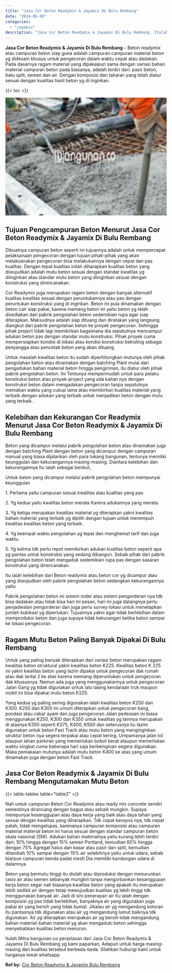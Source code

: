 ```yaml
---
title: "Jasa Cor Beton Readymix & Jayamix Di Bulu Rembang"
date: "2024-05-09"
categories: 
  - "jayamix"
description: "Jasa Cor Beton Readymix & Jayamix Di Bulu Rembang. Itulah Mitra bangunan.co penjelasan dari Jasa Cor Beton Readymix & Jayamix Di Bulu Rembang yg kami paparka..."
---
```


**Jasa Cor Beton Readymix & Jayamix Di Bulu Rembang** – Beton readymix atau campuran beton siap guna adalah campuran campuran material beton yg didesain khusus untuk pengecoran dalam waktu cepat atau dadakan. Pada dasarnya ragam material yang dipakaipun sama dengan variasi bahan material campuran beton pada biasanya, adalah terdiri dari: pasir beton, batu split, semen dan air. Dengan komposisi dan takaran yang telah diatur sesuai dengan kualitas hasil beton yg di inginkan.

{{< toc >}}

![Jasa Cor Beton Readymix & Jayamix Di Bulu Rembang](/images/jasa-cor-readymix-41.png)

## Tujuan Pengcampuran Beton Menurut Jasa Cor Beton Readymix & Jayamix Di Bulu Rembang

Dibuatnya campuran beton seperti ini tujuannya adalah untuk mempercepat pelaksanaan pengecoran dengan tujuan pihak-pihak yang akan melaksanakan pengecoran bisa melakukannya dengan cepat dan pas kualitas. Dengan tepat kualitas inilah diharapkan kualitas beton yang diwujudkan adalah mutu beton sesuai dengan standar kwalitas yg diinginkan atau standar mutu beton yang diinginkan sesuai dengan konstruksi yang direncanakan.

Cor Readymix juga merupakan ragam beton dengan banyak alternatif kualitas kwalitas sesuai dengan peruntukannya atau pas dengan peruntukan konstruksi yang di inginkan. Beton ini pula dinamakan dengan beton cair siap pakai, karena memang beton ini yaitu beton yg telah disediakan dari pabrik pengolahan beton sedemikian rupa agar siap diterapkan. Maksudnya adalah siap dituang dan diratakan yang langsung diangkut dari pabrik pengolahan beton ke proyek pengecoran. Sehingga pihak project tidak lagi memikirkan bagaimana dia sepatutnya mencampur adukan beton pas dengan standar mutu konstruksi. Pihak proyek cuma mempersiapkan kondisi di lokasi atau kondisi konstruksi bekisting sebagai penyangga atau pencetak beton yang akan dituang.

Untuk masalah kwalitas beton itu sudah diperhitungkan mutunya oleh pihak pengolahan beton atau dinamakan dengan batching Plant mulai dari pengadukan bahan material beton hingga pengiriman, itu diatur oleh pihak pabrik pengolahan beton. Ini Tentunya mempermudah untuk para pelaku konstruksi beton atau proyek-project yang ada kaitan nya dengan konstruksi beton dalam mengadakan pengecoran tanpa sepatutnya memakan waktu yang cukup lama atau memikirkan kualitas material yang terbaik dengan adukan yang terbaik untuk menjadikan beton dengan mutu yang terbaik.

## Kelebihan dan Kekurangan Cor Readymix Menurut Jasa Cor Beton Readymix & Jayamix Di Bulu Rembang

Beton yang dicampur melalui pabrik pengolahan beton atau dinamakan juga dengan batching Plant dengan beton yang dicampur dengan campuran manual yang biasa dijalankan oleh para tukang bangunan, tentunya memiliki keunggulan dan kekurangannya masing-masing. Diantara kelebihan dan kekurangannya Itu ialah sebagai berikut;

Untuk beton yang dicampur melalui pabrik pengolahan beton mempunyai keunggulan

1\. Pertama yaitu campuran sesuai kwalitas atau kualitas yang pas

2\. Yg kedua yaitu kwalitas beton merata Karena adukannya yang merata.

3\. Yg ketiga merupakan kwalitas material yg diterapkan yakni kwalitas bahan material yang terbaik yg dipilih dengan tujuan untuk menempuh kwalitas kwalitas beton yang terbaik.

4\. Yg keempat waktu pengolahan yg tepat dan menghemat tarif dan juga waktu.

5\. Yg kelima tdk perlu repot memikirkan adukan kualitas beton seperti apa yg pantas untuk konstruksi yang sedang dibangun. Sebab pihak dari pabrik pengolahan beton telah mengaduk sedemikian rupa pas dengan sasaran konstruksi yang direncanakan.

Itu ialah kelebihan dari Beton readymix atau beton cor yg dicampur atau yang diwujudkan oleh pabrik pengolahan beton sedangkan kekurangannya yaitu

Pabrik pengolahan beton ini sistem order atau sistem pengorderan nya tdk bisa dadakan atau tidak bisa hari ini pesan, hari ini juga datangnya perlu penjadwalan pengorderan dan juga perlu survey lokasi untuk menetapkan jumlah kubikasi yg diperlukan. Tujuannya yakni agar tidak berlebihan dalam memproduksi beton dan juga supaya tidak kekurangan ketika beton sampai ke lokasi pengecoran.

## Ragam Mutu Beton Paling Banyak Dipakai Di Bulu Rembang

Untuk yang paling banyak diterapkan dari variasi beton merupakan ragam kwalitas beton struktural yakni kwalitas beton K225. Kwalitas beton K 225 ini yakni kwalitas beton yang lazim dipakai untuk pengecoran dak rumah atau dak lantai 2 ke atas karena memang diperuntukan untuk pengecoran dak khususnya. Namun ada juga yang menggunakannya untuk pengecoran Jalan Gang yg tidak digunakan untuk lalu lalang kendaraan truk maupun mobil ini bisa dipakai mutu beton K225.

Yang kedua yg paling sering digunakan ialah kwalitas beton K250 dan K300. K250 dan K300 ini umum diterapkan untuk pengecoran tiang, pondasi atau cakar ayam dan juga pengecoran Jalan pedesaan ini biasa menggunakan K250, K300 dan K350 untuk kwalitas yg lainnya merupakan di atasnya K350 seperti K375, K400, K500 dan seterusnya itu lazim digunakan untuk beton Fast Track atau mutu beton yang menginginkan struktur beton nya segera terpakai atau cepat kering. Umpamanya jalan tol ataupun lahan parkiran yang memerlukan bobot berat ataupun memerlukan waktu singkat cuma beberapa hari saja berkeinginan segera digunakan. Maka pemakaian mutunya adalah mutu beton K400 ke atas yang umum dinamakan juga dengan beton Fast Track.

## Jasa Cor Beton Readymix & Jayamix Di Bulu Rembang Mengutamakan Mutu Beton

{{< table-tables table="table2" >}}

Nah untuk campuran Beton Cor Readymix atau ready mix concrete sendiri semestinya dirancang dengan bagus atau sebaik mungkin. Supaya mempunyai kesanggupan atau daya kerja yang baik atau daya tahan yang sesuai dengan kwalitas yang diharapkan. Tdk cepat keropos nya, tdk cepat patah, tidak mengelupas, karenanya campuran komposisi atau campuran material material beton ini harus sesuai dengan standar campuran beton skala nasional (SNI). Adukan bahan materialnya yaitu kurang lebih terdiri dari; 10% hingga dengan 15% semen Portland, kemudian 60% hingga dengan 75% Agregat halus dan kasar atau pasir dan split, kemudian ditambah 10% sampai dengan 15% air selebihnya yaitu untuk udara, sebab biarpun campuran benda padat mesti Dia memiliki kandungan udara di dalamnya.

Beton yang bermutu tinggi itu diolah atau diproduksi dengan menurunkan rasio air atau semen sebanyak mungkin tanpa mengorbankan kesanggupan kerja beton segar nah biasanya kwalitas beton yang apakah itu merupakan lebih sedikit air dengan tetap mewujudkan kualitas yg lebih tinggi tdk menggunakan banyak air. Jadi di sini penerapan air Itu ialah dengan komposisi yg pas tidak berlebihan, banyaknya air yang digunakan juga pakai air yang bersih yang tidak kumal. Jikalau air yg mengandung kotoran itu pantasnya tdk digunakan atau air yg mengandung lumut baiknya tdk digunakan. Air yg diterapkan merupakan air yg bersih tidak mengandung bahan material-bahan material yg akan mengaduki beton sehingga menyebabkan kualitas beton menurun.

Itulah Mitra bangunan.co penjelasan dari Jasa Cor Beton Readymix & Jayamix Di Bulu Rembang yg kami paparkan, Adapun untuk harga masing-masing dari kualitas tersebut berbeda-beda. Silahkan hubungi kami untuk harganya lewat whatsapp.

**Ref by:** [Cor Beton Readymix & Jayamix Bulu Rembang](https://id.wikipedia.org/wiki/Cor)

